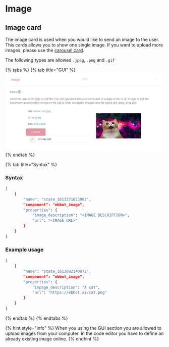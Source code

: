 # Image

## Image card

The image card is used when you would like to send an image to the user. This cards allows you to show one single image. If you want to upload more images, please use the [carousel card](carousel.md).&#x20;

The following types are allowed `.jpeg`, `.png` and `.gif`

{% tabs %}
{% tab title="GUI" %}
![](<../../.gitbook/assets/image (81).png>)
{% endtab %}

{% tab title="Syntax" %}
### Syntax

```bash
[
	{
		"name": "state_1613371653983",
		"component": "ebbot_image",
		"properties": {
			"image_description": "<IMAGE DESCRIPTION>",
			"url": "<IMAGE URL>"
		}
	}
]
```

### Example usage

```bash
[
	{
		"name": "state_1613082140872",
		"component": "ebbot_image",
		"properties": {
			"impage_description": "A cat",
			"url": "https://ebbot.ai/cat.png"
		}
	}
]
```
{% endtab %}
{% endtabs %}

{% hint style="info" %}
When you using the GUI section you are allowed to upload images from your computer. In the code editor you have to define an already existing image online.
{% endhint %}
